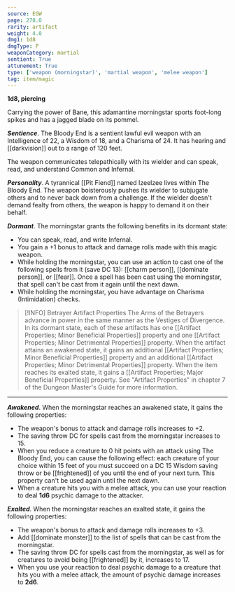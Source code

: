 ```yaml
---
source: EGW
page: 278.0
rarity: artifact
weight: 4.0
dmg1: 1d8
dmgType: P
weaponCategory: martial
sentient: True
attunement: True
type: ['weapon (morningstar)', 'martial weapon', 'melee weapon']
tag: item/magic
---
```


**1d8, piercing**

Carrying the power of Bane, this adamantine morningstar sports foot-long spikes and has a jagged blade on its pommel.

**_Sentience_**. The Bloody End is a sentient lawful evil weapon with an Intelligence of 22, a Wisdom of 18, and a Charisma of 24. It has hearing and [[darkvision]] out to a range of 120 feet.

The weapon communicates telepathically with its wielder and can speak, read, and understand Common and Infernal.

**_Personality_**. A tyrannical [[Pit Fiend]] named Izeelzee lives within The Bloody End. The weapon boisterously pushes its wielder to subjugate others and to never back down from a challenge. If the wielder doesn't demand fealty from others, the weapon is happy to demand it on their behalf.

**_Dormant_**. The morningstar grants the following benefits in its dormant state:

- You can speak, read, and write Infernal.
- You gain a +1 bonus to attack and damage rolls made with this magic weapon.
- While holding the morningstar, you can use an action to cast one of the following spells from it (save DC 13): [[charm person]], [[dominate person]], or [[fear]]. Once a spell has been cast using the morningstar, that spell can't be cast from it again until the next dawn.
- While holding the morningstar, you have advantage on Charisma (Intimidation) checks.


> [!INFO] Betrayer Artifact Properties
>The Arms of the Betrayers advance in power in the same manner as the Vestiges of Divergence. In its dormant state, each of these artifacts has one [[Artifact Properties; Minor Beneficial Properties]] property and one [[Artifact Properties; Minor Detrimental Properties]] property. When the artifact attains an awakened state, it gains an additional [[Artifact Properties; Minor Beneficial Properties]] property and an additional [[Artifact Properties; Minor Detrimental Properties]] property. When the item reaches its exalted state, it gains a [[Artifact Properties; Major Beneficial Properties]] property. See "Artifact Properties" in chapter 7 of the Dungeon Master's Guide for more information.

---

**_Awakened_**. When the morningstar reaches an awakened state, it gains the following properties:

- The weapon's bonus to attack and damage rolls increases to +2.
- The saving throw DC for spells cast from the morningstar increases to 15.
- When you reduce a creature to 0 hit points with an attack using The Bloody End, you can cause the following effect: each creature of your choice within 15 feet of you must succeed on a DC 15 Wisdom saving throw or be [[frightened]] of you until the end of your next turn. This property can't be used again until the next dawn.
- When a creature hits you with a melee attack, you can use your reaction to deal **1d6** psychic damage to the attacker.

**_Exalted_**. When the morningstar reaches an exalted state, it gains the following properties:

- The weapon's bonus to attack and damage rolls increases to +3.
- Add [[dominate monster]] to the list of spells that can be cast from the morningstar.
- The saving throw DC for spells cast from the morningstar, as well as for creatures to avoid being [[frightened]] by it, increases to 17.
- When you use your reaction to deal psychic damage to a creature that hits you with a melee attack, the amount of psychic damage increases to **2d6**.


